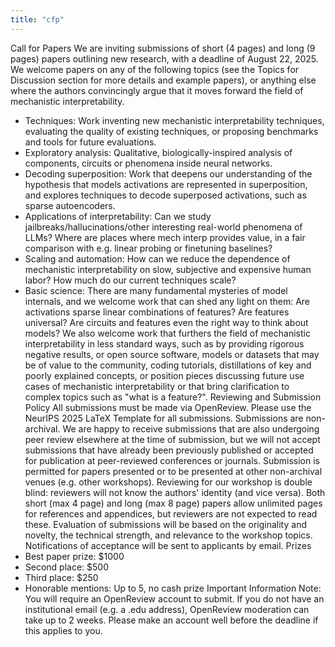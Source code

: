 ```yaml
---
title: "cfp"
---
```


﻿Call for Papers
We are inviting submissions of short (4 pages) and long (9 pages) papers outlining new research, with a deadline of August 22, 2025. We welcome papers on any of the following topics (see the Topics for Discussion section for more details and example papers), or anything else where the authors convincingly argue that it moves forward the field of mechanistic interpretability.
* Techniques: Work inventing new mechanistic interpretability techniques, evaluating the quality of existing techniques, or proposing benchmarks and tools for future evaluations.
* Exploratory analysis: Qualitative, biologically-inspired analysis of components, circuits or phenomena inside neural networks.
* Decoding superposition: Work that deepens our understanding of the hypothesis that models activations are represented in superposition, and explores techniques to decode superposed activations, such as sparse autoencoders.
* Applications of interpretability: Can we study jailbreaks/hallucinations/other interesting real-world phenomena of LLMs? Where are places where mech interp provides value, in a fair comparison with e.g. linear probing or finetuning baselines?
* Scaling and automation: How can we reduce the dependence of mechanistic interpretability on slow, subjective and expensive human labor? How much do our current techniques scale?
* Basic science: There are many fundamental mysteries of model internals, and we welcome work that can shed any light on them: Are activations sparse linear combinations of features? Are features universal? Are circuits and features even the right way to think about models?
We also welcome work that furthers the field of mechanistic interpretability in less standard ways, such as by providing rigorous negative results, or open source software, models or datasets that may be of value to the community, coding tutorials, distillations of key and poorly explained concepts, or position pieces discussing future use cases of mechanistic interpretability or that bring clarification to complex topics such as "what is a feature?".
Reviewing and Submission Policy
All submissions must be made via OpenReview. Please use the NeurIPS 2025 LaTeX Template for all submissions.
Submissions are non-archival. We are happy to receive submissions that are also undergoing peer review elsewhere at the time of submission, but we will not accept submissions that have already been previously published or accepted for publication at peer-reviewed conferences or journals. Submission is permitted for papers presented or to be presented at other non-archival venues (e.g. other workshops).
Reviewing for our workshop is double blind: reviewers will not know the authors' identity (and vice versa). Both short (max 4 page) and long (max 8 page) papers allow unlimited pages for references and appendices, but reviewers are not expected to read these. Evaluation of submissions will be based on the originality and novelty, the technical strength, and relevance to the workshop topics. Notifications of acceptance will be sent to applicants by email.
Prizes
* Best paper prize: $1000
* Second place: $500
* Third place: $250
* Honorable mentions: Up to 5, no cash prize
Important Information
Note: You will require an OpenReview account to submit. If you do not have an institutional email (e.g. a .edu address), OpenReview moderation can take up to 2 weeks. Please make an account well before the deadline if this applies to you.